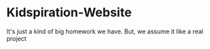 # Kidspiration-Website
It's just a kind of big homework we have. But, we assume it like a real project
